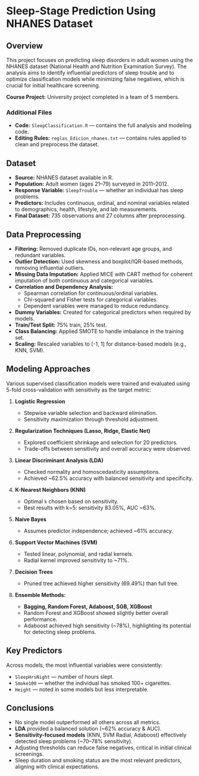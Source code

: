 # Sleep-Stage Prediction Using NHANES Dataset

## Overview
This project focuses on predicting sleep disorders in adult women using the NHANES dataset (National Health and Nutrition Examination Survey). The analysis aims to identify influential predictors of sleep trouble and to optimize classification models while minimizing false negatives, which is crucial for initial healthcare screening.

**Course Project:** University project completed in a team of 5 members.

### Additional Files
- **Code:** `SleepClassification.R` — contains the full analysis and modeling code.  
- **Editing Rules:** `reglas_Edicion_nhanes.txt` — contains rules applied to clean and preprocess the dataset.

## Dataset
- **Source:** NHANES dataset available in R.
- **Population:** Adult women (ages 21–79) surveyed in 2011–2012.
- **Response Variable:** `SleepTrouble` — whether an individual has sleep problems.
- **Predictors:** Includes continuous, ordinal, and nominal variables related to demographics, health, lifestyle, and lab measurements.
- **Final Dataset:** 735 observations and 27 columns after preprocessing.

## Data Preprocessing
- **Filtering:** Removed duplicate IDs, non-relevant age groups, and redundant variables.
- **Outlier Detection:** Used skewness and boxplot/IQR-based methods, removing influential outliers.
- **Missing Data Imputation:** Applied MICE with CART method for coherent imputation of both continuous and categorical variables.
- **Correlation and Dependency Analysis:**  
  - Spearman correlation for continuous/ordinal variables.  
  - Chi-squared and Fisher tests for categorical variables.  
  - Dependent variables were managed to reduce redundancy.
- **Dummy Variables:** Created for categorical predictors when required by models.
- **Train/Test Split:** 75% train, 25% test.
- **Class Balancing:** Applied SMOTE to handle imbalance in the training set.
- **Scaling:** Rescaled variables to [-1, 1] for distance-based models (e.g., KNN, SVM).

## Modeling Approaches
Various supervised classification models were trained and evaluated using 5-fold cross-validation with sensitivity as the target metric:

1. **Logistic Regression**  
   - Stepwise variable selection and backward elimination.  
   - Sensitivity maximization through threshold adjustment.

2. **Regularization Techniques (Lasso, Ridge, Elastic Net)**  
   - Explored coefficient shrinkage and selection for 20 predictors.  
   - Trade-offs between sensitivity and overall accuracy were observed.

3. **Linear Discriminant Analysis (LDA)**  
   - Checked normality and homoscedasticity assumptions.  
   - Achieved ~62.5% accuracy with balanced sensitivity and specificity.

4. **K-Nearest Neighbors (KNN)**  
   - Optimal `k` chosen based on sensitivity.  
   - Best results with k=5: sensitivity 83.05%, AUC ~63%.

5. **Naive Bayes**  
   - Assumes predictor independence; achieved ~61% accuracy.

6. **Support Vector Machines (SVM)**  
   - Tested linear, polynomial, and radial kernels.  
   - Radial kernel improved sensitivity to ~71%.

7. **Decision Trees**  
   - Pruned tree achieved higher sensitivity (69.49%) than full tree.

8. **Ensemble Methods:**  
   - **Bagging, Random Forest, Adaboost, SGB, XGBoost**  
   - Random Forest and XGBoost showed slightly better overall performance.  
   - Adaboost achieved high sensitivity (~78%), highlighting its potential for detecting sleep problems.

## Key Predictors
Across models, the most influential variables were consistently:
- `SleepHrsNight` — number of hours slept.
- `Smoke100` — whether the individual has smoked 100+ cigarettes.
- `Height` — noted in some models but less interpretable.

## Conclusions
- No single model outperformed all others across all metrics.  
- **LDA** provided a balanced solution (~62% accuracy & AUC).  
- **Sensitivity-focused models** (KNN, SVM Radial, Adaboost) effectively detected sleep problems (~70–78% sensitivity).  
- Adjusting thresholds can reduce false negatives, critical in initial clinical screenings.  
- Sleep duration and smoking status are the most relevant predictors, aligning with clinical expectations.  
